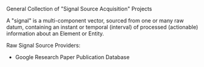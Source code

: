 
General Collection of "Signal Source Acquisition" Projects

A "signal" is a multi-component vector, sourced from one or many raw datum, containing an
 instant or temporal (interval) of processed (actionable) information about an Element or Entity.

Raw Signal Source Providers:
   - Google Research Paper Publication Database
